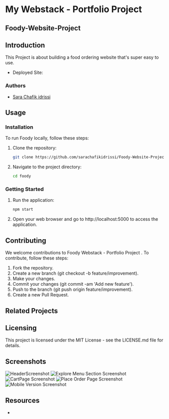 
# My Webstack - Portfolio Project

## Foody-Website-Project

## Introduction

This Project is about building a food ordering website that's super easy to use.

- Deployed Site: 

### Authors

- [Sara Chafik idrissi](https://www.linkedin.com/in/sara-chafik-idrissi/)


## Usage
### Installation

To run Foody locally, follow these steps:

1. Clone the repository:

   ```bash
   git clone https://github.com/sarachafikidrissi/Foody-Website-Project.git

2. Navigate to the project directory:
    ```bash
    cd foody


### Getting Started
1. Run the application:
    ```bash
    npm start
2. Open your web browser and go to http://localhost:5000 to access the application.


## Contributing

We welcome contributions to Foody Webstack - Portfolio Project . To contribute, follow these steps:

1. Fork the repository.
2. Create a new branch (git checkout -b feature/improvement).
3. Make your changes.
4. Commit your changes (git commit -am 'Add new feature').
5. Push to the branch (git push origin feature/improvement).
6. Create a new Pull Request.

## Related Projects



## Licensing

This project is licensed under the MIT License - see the LICENSE.md file for details.

## Screenshots

![HeaderScreenshot](screenshots/header.png)
![Explore Menu Section Screenshot](screenshots/explore-menu.png)
![CartPage Screenshot](screenshots/cart.png)
![Place Order Page Screenshot](screenshots/place-order.png)
![Mobile Version Screenshot](screenshots/mobile-version.png)

## Resources

- []()

